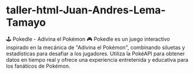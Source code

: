 # taller-html-Juan-Andres-Lema-Tamayo
🕹️ Pokedle - Adivina el Pokémon 🎮
Pokedle es un juego interactivo inspirado en la mecánica de "Adivina el Pokémon", 
combinando siluetas y estadísticas para desafiar a los jugadores. Utiliza la PokéAPI 
para obtener datos en tiempo real y ofrece una experiencia entretenida y educativa 
para los fanáticos de Pokémon.
